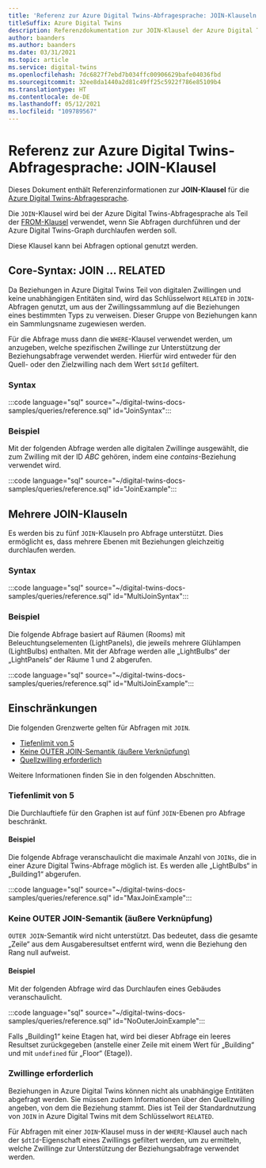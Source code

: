 ```yaml
---
title: 'Referenz zur Azure Digital Twins-Abfragesprache: JOIN-Klauseln'
titleSuffix: Azure Digital Twins
description: Referenzdokumentation zur JOIN-Klausel der Azure Digital Twins-Abfragesprache
author: baanders
ms.author: baanders
ms.date: 03/31/2021
ms.topic: article
ms.service: digital-twins
ms.openlocfilehash: 7dc6827f7ebd7b034ffc00906629bafe04036fbd
ms.sourcegitcommit: 32ee8da1440a2d81c49ff25c5922f786e85109b4
ms.translationtype: HT
ms.contentlocale: de-DE
ms.lasthandoff: 05/12/2021
ms.locfileid: "109789567"
---
```

# <a name="azure-digital-twins-query-language-reference-join-clause"></a>Referenz zur Azure Digital Twins-Abfragesprache: JOIN-Klausel

Dieses Dokument enthält Referenzinformationen zur **JOIN-Klausel** für die [Azure Digital Twins-Abfragesprache](concepts-query-language.md).

Die `JOIN`-Klausel wird bei der Azure Digital Twins-Abfragesprache als Teil der [FROM-Klausel](reference-query-clause-from.md) verwendet, wenn Sie Abfragen durchführen und der Azure Digital Twins-Graph durchlaufen werden soll.

Diese Klausel kann bei Abfragen optional genutzt werden.

## <a name="core-syntax-join--related"></a>Core-Syntax: JOIN ... RELATED 
Da Beziehungen in Azure Digital Twins Teil von digitalen Zwillingen und keine unabhängigen Entitäten sind, wird das Schlüsselwort `RELATED` in `JOIN`-Abfragen genutzt, um aus der Zwillingssammlung auf die Beziehungen eines bestimmten Typs zu verweisen. Dieser Gruppe von Beziehungen kann ein Sammlungsname zugewiesen werden.

Für die Abfrage muss dann die `WHERE`-Klausel verwendet werden, um anzugeben, welche spezifischen Zwillinge zur Unterstützung der Beziehungsabfrage verwendet werden. Hierfür wird entweder für den Quell- oder den Zielzwilling nach dem Wert `$dtId` gefiltert.

### <a name="syntax"></a>Syntax

:::code language="sql" source="~/digital-twins-docs-samples/queries/reference.sql" id="JoinSyntax":::

### <a name="example"></a>Beispiel

Mit der folgenden Abfrage werden alle digitalen Zwillinge ausgewählt, die zum Zwilling mit der ID *ABC* gehören, indem eine *contains*-Beziehung verwendet wird.

:::code language="sql" source="~/digital-twins-docs-samples/queries/reference.sql" id="JoinExample":::

## <a name="multiple-joins"></a>Mehrere JOIN-Klauseln

Es werden bis zu fünf `JOIN`-Klauseln pro Abfrage unterstützt. Dies ermöglicht es, dass mehrere Ebenen mit Beziehungen gleichzeitig durchlaufen werden.

### <a name="syntax"></a>Syntax

:::code language="sql" source="~/digital-twins-docs-samples/queries/reference.sql" id="MultiJoinSyntax":::

### <a name="example"></a>Beispiel

Die folgende Abfrage basiert auf Räumen (Rooms) mit Beleuchtungselementen (LightPanels), die jeweils mehrere Glühlampen (LightBulbs) enthalten. Mit der Abfrage werden alle „LightBulbs“ der „LightPanels“ der Räume 1 und 2 abgerufen.

:::code language="sql" source="~/digital-twins-docs-samples/queries/reference.sql" id="MultiJoinExample":::

## <a name="limitations"></a>Einschränkungen

Die folgenden Grenzwerte gelten für Abfragen mit `JOIN`.
* [Tiefenlimit von 5](#depth-limit-of-five)
* [Keine OUTER JOIN-Semantik (äußere Verknüpfung)](#no-outer-join-semantics)
* [Quellzwilling erforderlich](#twins-required)

Weitere Informationen finden Sie in den folgenden Abschnitten.

### <a name="depth-limit-of-five"></a>Tiefenlimit von 5

Die Durchlauftiefe für den Graphen ist auf fünf `JOIN`-Ebenen pro Abfrage beschränkt.

#### <a name="example"></a>Beispiel

Die folgende Abfrage veranschaulicht die maximale Anzahl von `JOINs`, die in einer Azure Digital Twins-Abfrage möglich ist. Es werden alle „LightBulbs“ in „Building1“ abgerufen.

:::code language="sql" source="~/digital-twins-docs-samples/queries/reference.sql" id="MaxJoinExample":::

### <a name="no-outer-join-semantics"></a>Keine OUTER JOIN-Semantik (äußere Verknüpfung)

`OUTER JOIN`-Semantik wird nicht unterstützt. Das bedeutet, dass die gesamte „Zeile“ aus dem Ausgaberesultset entfernt wird, wenn die Beziehung den Rang null aufweist.

#### <a name="example"></a>Beispiel

Mit der folgenden Abfrage wird das Durchlaufen eines Gebäudes veranschaulicht.

:::code language="sql" source="~/digital-twins-docs-samples/queries/reference.sql" id="NoOuterJoinExample":::

Falls „Building1“ keine Etagen hat, wird bei dieser Abfrage ein leeres Resultset zurückgegeben (anstelle einer Zeile mit einem Wert für „Building“ und mit `undefined` für „Floor“ (Etage)).

### <a name="twins-required"></a>Zwillinge erforderlich

Beziehungen in Azure Digital Twins können nicht als unabhängige Entitäten abgefragt werden. Sie müssen zudem Informationen über den Quellzwilling angeben, von dem die Beziehung stammt. Dies ist Teil der Standardnutzung von `JOIN` in Azure Digital Twins mit dem Schlüsselwort `RELATED`. 

Für Abfragen mit einer `JOIN`-Klausel muss in der `WHERE`-Klausel auch nach der `$dtId`-Eigenschaft eines Zwillings gefiltert werden, um zu ermitteln, welche Zwillinge zur Unterstützung der Beziehungsabfrage verwendet werden.